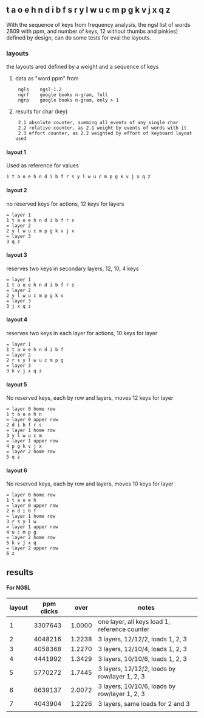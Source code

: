 
## t a o e h n d i b f s r y l w u c m p g k v j x q z

With the sequence of keys from frequency analysis, the ngsl list of words 2809 with ppm, and number of keys, 12 without thumbs and pinkies) defined by design, can do some tests for eval the layouts.

### layouts

the layouts ared defined by a weight and a sequence of keys

1. data as "word ppm" from 

        ngls    ngsl-1.2 
        ngrf    google books n-gram, full
        ngrp    google books n-gram, only > 1

2. results for char (key)
    
        2.1 absolute counter, summing all events of any single char
        2.2 relative counter, as 2.1 weight by events of words with it
        2.3 effort counter, as 2.2 weighted by effort of keyboard layout used

#### layout 1

Used as reference for values
 
    1 t a o e h n d i b f r s y l w u c m p g k v j x q z 

#### layout 2

no reserved keys for actions, 12 keys for layers

    = layer 1 
    1 t a o e h n d i b f r s
    = layer 2 
    2 y l w u c m p g k v j x
    = layer 3 
    3 q z

#### layout 3

reserves two keys in secondary layers,  12, 10, 4 keys

    = layer 1 
    1 t a o e h n d i b f r s
    = layer 2 
    2 y l w u c m p g k v
    = layer 3 
    3 j x q z 

#### layout 4

reserves two keys in each layer for actions, 10 keys for layer

    = layer 1 
    1 t a o e h n d i b f 
    = layer 2 
    2 r s y l w u c m p g 
    = layer 3 
    3 k v j x q z 

#### layout 5 

No reserved keys, each by row and layers, moves 12 keys for layer

    = layer 0 home row
    1 t a o e h n 
    = layer 0 upper row
    2 d i b f r s
    = layer 1 home row
    3 y l w u c m
    = layer 1 upper row
    4 p g k v j x 
    = layer 2 home row
    5 q z 

#### layout 6 

No reserved keys, each by row and layers, moves 10 keys for layer

    = layer 0 home row
    1 t a o e h  
    = layer 0 upper row
    2 n d i b f 
    = layer 1 home row
    3 r s y l w 
    = layer 1 upper row
    4 u c m p g  
    = layer 2 home row
    5 k v j x q 
    = layer 2 upper row
    6 z 

## results

#### For NGSL 

| layout | ppm clicks | over | notes | 
| --- | --- | -- | --- | 
| 1 | 3307643 | 1.0000 | one layer, all keys load 1, reference counter |
| 2 | 4048216 | 1.2238 | 3 layers, 12/12/2, loads 1, 2, 3 |
| 3 | 4058368 | 1.2270 | 3 layers, 12/10/4, loads 1, 2, 3 |
| 4 | 4441992 | 1.3429 | 3 layers, 10/10/6, loads 1, 2, 3 |
| 5 | 5770272 | 1.7445 | 3 layers, 12/12/2, loads by row/layer 1, 2, 3 |
| 6 | 6639137 | 2.0072 | 3 layers, 10/10/6, loads by row/layer 1, 2, 3 |
| 7 | 4043904 | 1.2226 | 3 layers, same loads for 2 and 3 |
| | | | 

